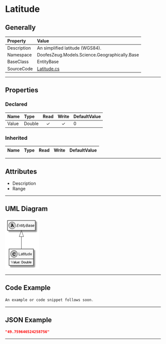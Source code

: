 ﻿# Latitude

## Generally

|Property|Value|
|:-|:-|
|Description|An simplified latitude (WGS84).|
|Namespace|DoofesZeug.Models.Science.Geographically.Base|
|BaseClass|EntityBase|
|SourceCode|[Latitude.cs](../../../../DoofesZeug.Library/Src/Models/Science/Geographically/Base/Latitude.cs)|

---

## Properties

### Declared

|Name|Type|Read|Write|DefaultValue|
|:---|:---|:--:|:---:|:-----------|
|Value|Double|&#x2713;|&#x2713;|0|

### Inherited

|Name|Type|Read|Write|DefaultValue|
|:---|:---|:--:|:---:|:-----------|

---

## Attributes

- Description
- Range

---

## UML Diagram

![Latitude.png](./Latitude.png "Latitude")

---

## Code Example

```cs
An example or code snippet follows soon.
```

---

## JSON Example

```json
"49.759646524258756"
```

---

